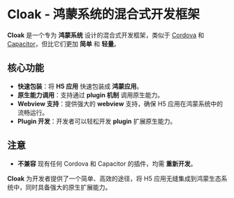# **Cloak** - 鸿蒙系统的混合式开发框架

**Cloak** 是一个专为 **鸿蒙系统** 设计的混合式开发框架，类似于 [Cordova](https://cordova.apache.org/) 和 [Capacitor](https://capacitorjs.com/)，但比它们更加 **简单** 和 **轻量**。

## 核心功能

- **快速包装**：将 **H5 应用** 快速包装成 **鸿蒙应用**。
- **原生能力调用**：支持通过 **plugin 机制** 调用原生能力。
- **Webview 支持**：提供强大的 **webview** 支持，确保 H5 应用在鸿蒙系统中的流畅运行。
- **Plugin 开发**：开发者可以轻松开发 **plugin** 扩展原生能力。

## **注意**

- **不兼容** 现有任何 Cordova 和 Capacitor 的插件，均需 **重新开发**。

**Cloak** 为开发者提供了一个简单、高效的途径，将 H5 应用无缝集成到鸿蒙生态系统中，同时具备强大的原生扩展能力。